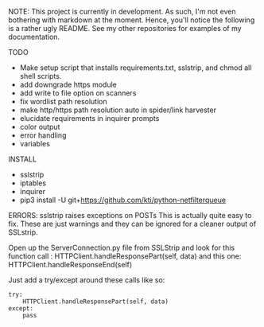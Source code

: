 NOTE: This project is currently in development. As such, I'm not even bothering with markdown at the moment. Hence,
you'll notice the following is a rather ugly README. See my other repositories for examples of my documentation.

TODO

- Make setup script that installs requirements.txt, sslstrip, and chmod all shell scripts.
- add downgrade https module
- add write to file option on scanners
- fix wordlist path resolution
- make http/https path resolution auto in spider/link harvester
- elucidate requirements in inquirer prompts
- color output
- error handling
- variables


INSTALL
- sslstrip
- iptables
- inquirer
- pip3 install -U git+https://github.com/kti/python-netfilterqueue


ERRORS:
sslstrip raises exceptions on POSTs 
This is actually quite easy to fix.
These are just warnings and they can be ignored for a cleaner output of SSLstrip.

Open up the ServerConnection.py file from SSLStrip and look for this function call :  HTTPClient.handleResponsePart(self, data)  and this one: HTTPClient.handleResponseEnd(self)

Just add a try/except around these calls like so:
```
try:
    HTTPClient.handleResponsePart(self, data)
except:
    pass
```
